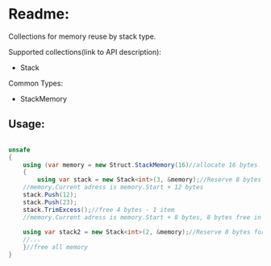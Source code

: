 # Readme:
Collections for memory reuse by stack type.

Supported collections(link to API description):
- Stack

Common Types:
- StackMemory

## Usage:
```C#

unsafe
{
    using (var memory = new Struct.StackMemory(16)//allocate 16 bytes
    {
        using var stack = new Stack<int>(3, &memory);//Reserve 8 bytes for the stack
	//memory.Current adress is memory.Start + 12 bytes
	stack.Push(12);
	stack.Push(23);
	stack.TrimExcess();//free 4 bytes - 1 item
	//memory.Current adress is memory.Start + 8 bytes, 8 bytes free in memory
		
	using var stack2 = new Stack<int>(2, &memory);//Reserve 8 bytes for the stack2
	//...
    }//free all memory
}

```
